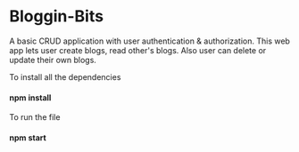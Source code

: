# Bloggin-Bits

A basic CRUD application with user authentication & authorization.
This web app lets user create blogs, read other's blogs. Also user can delete or update their own blogs.

To install all the dependencies
#### npm install

To run the file
#### npm start

